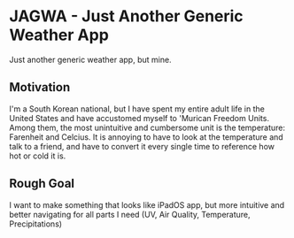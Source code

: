 # JAGWA - Just Another Generic Weather App

Just another generic weather app, but mine.

## Motivation

I'm a South Korean national, but I have spent my entire adult life in the United States and have accustomed myself to 'Murican Freedom Units. Among them, the most unintuitive and cumbersome unit is the temperature: Farenheit and Celcius. It is annoying to have to look at the temperature and talk to a friend, and have to convert it every single time to reference how hot or cold it is.

## Rough Goal

I want to make something that looks like iPadOS app, but more intuitive and better navigating for all parts I need (UV, Air Quality, Temperature, Precipitations)

##

